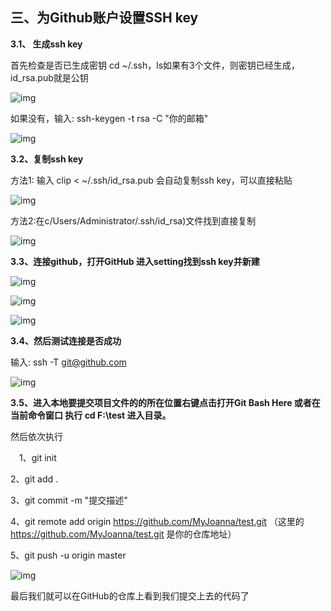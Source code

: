 ## 三、为Github账户设置SSH key

**3.1、 生成ssh key**

首先检查是否已生成密钥 cd ~/.ssh，ls如果有3个文件，则密钥已经生成，id_rsa.pub就是公钥

 ![img](https://img2018.cnblogs.com/blog/774824/201907/774824-20190711145416020-932560671.png)

 

如果没有，输入: ssh-keygen -t rsa -C "你的邮箱"

![img](https://img2018.cnblogs.com/blog/774824/201907/774824-20190711155135006-458973993.png)

 

**3.2、复制ssh key**

 方法1: 输入 clip < ~/.ssh/id_rsa.pub  会自动复制ssh key，可以直接粘贴

![img](https://img2018.cnblogs.com/blog/774824/201907/774824-20190711150857630-1321965671.png)

 方法2:在c/Users/Administrator/.ssh/id_rsa)文件找到直接复制

![img](https://img2018.cnblogs.com/blog/774824/201907/774824-20190711150932612-1478161474.png)

 

 

**3.3、连接github，打开GitHub 进入setting找到ssh key并新建**

![img](https://img2018.cnblogs.com/blog/774824/201907/774824-20190711151830920-877566481.png)

![img](https://img2018.cnblogs.com/blog/774824/201907/774824-20190711152017912-1651603673.png)

![img](https://img2018.cnblogs.com/blog/774824/201907/774824-20190711152242633-1972966452.png)

 

**3.4、然后测试连接是否成功**

输入: ssh -T git@github.com 

![img](https://img2018.cnblogs.com/blog/774824/201907/774824-20190711152508736-450105130.png)

 

**3.5、进入本地要提交项目文件的的所在位置右键点击打开Git Bash Here 或者在当前命令窗口 执行 cd F:\test 进入目录。**

 然后依次执行

　1、git init  

  2、git add .

  3、git commit -m "提交描述"

  4、git remote add origin https://github.com/MyJoanna/test.git  （这里的 https://github.com/MyJoanna/test.git 是你的仓库地址）

  5、git push -u origin master  

![img](https://img2018.cnblogs.com/blog/774824/201907/774824-20190711154006660-1638758494.png)

 

最后我们就可以在GitHub的仓库上看到我们提交上去的代码了